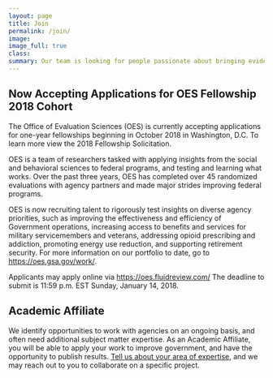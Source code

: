 ```yaml
---
layout: page
title: Join
permalink: /join/
image:
image_full: true
class:
summary: Our team is looking for people passionate about bringing evidence and a fresh perspective to government! 
---
```

## Now Accepting Applications for OES Fellowship 2018 Cohort

The Office of Evaluation Sciences (OES) is currently accepting applications for one-year fellowships beginning in October 2018 in Washington, D.C. To learn more view the 2018 Fellowship Solicitation.

OES is a team of researchers tasked with applying insights from the social and behavioral sciences to federal programs, and testing and learning what works. Over the past three years, OES has completed over 45 randomized evaluations with agency partners and made major strides improving federal programs.

OES is now recruiting talent to rigorously test insights on diverse agency priorities, such as improving the effectiveness and efficiency of Government operations, increasing access to benefits and services for military servicemembers and veterans, addressing opioid prescribing and addiction, promoting energy use reduction, and supporting retirement security. For more information on our portfolio to date, go to https://oes.gsa.gov/work/. 

Applicants may apply online via https://oes.fluidreview.com/ The deadline to submit is 11:59 p.m. EST Sunday, January 14, 2018. 


## Academic Affiliate 

We identify opportunities to work with agencies on an ongoing basis, and often need additional subject matter expertise. As an Academic Affiliate, you will be able to apply your work to improve government, and have the opportunity to publish results. <a href="https://docs.google.com/forms/d/e/1FAIpQLSeqnuRSZNKZt9bVLAGw6G64i5oUNDqsGcrX7dvgGpvlac9Cog/viewform?usp=sf_link">Tell us about your area of expertise</a>, and we may reach out to you to collaborate on a specific project. 
